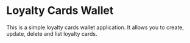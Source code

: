 # Loyalty Cards Wallet

This is a simple loyalty cards wallet application.
It allows you to create, update, delete and list loyalty cards.